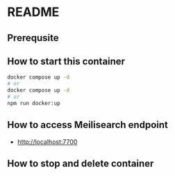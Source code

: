 # README
## Prerequsite

## How to start this container

```bash
docker compose up -d
# or
docker compose up -d
# or
npm run docker:up
```

## How to access Meilisearch endpoint

- <http://localhost:7700>

## How to stop and delete container

```bash npm run docker:down
```

